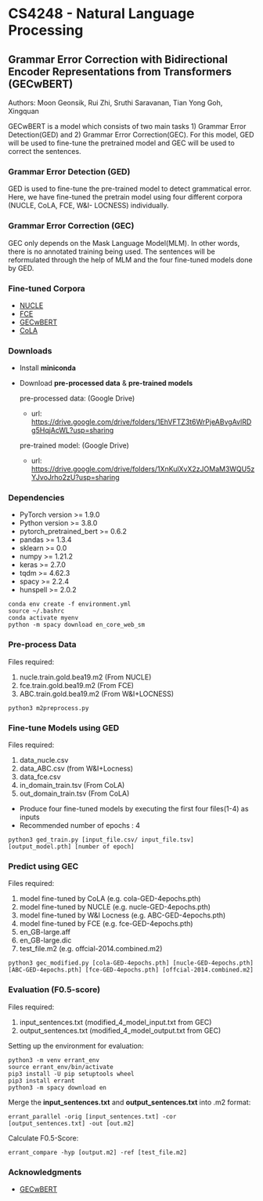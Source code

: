 # CS4248 - Natural Language Processing
## Grammar Error Correction with Bidirectional Encoder Representations from Transformers (GECwBERT)
Authors: Moon Geonsik, Rui Zhi, Sruthi Saravanan, Tian Yong Goh, Xingquan

GECwBERT is a model which consists of two main tasks 1) Grammar Error Detection(GED) and 2) Grammar Error Correction(GEC). For this model, GED will be used to fine-tune the pretrained model and GEC will be used to correct the sentences.

### Grammar Error Detection (GED)
GED is used to fine-tune the pre-trained model to detect grammatical error. Here, we have fine-tuned the pretrain model using four different corpora (NUCLE, CoLA, FCE, W&I- LOCNESS) individually.

### Grammar Error Correction (GEC)
GEC only depends on the Mask Language Model(MLM). In other words, there is no annotated training being used. The sentences will be reformulated through the help of MLM and the four fine-tuned models done by GED. 

### Fine-tuned Corpora
  - [NUCLE](https://sterling8.d2.comp.nus.edu.sg/nucle_download/nucle.php)
  - [FCE](https://www.cl.cam.ac.uk/research/nl/bea2019st/data/fce_v2.1.bea19.tar.gz)
  - [GECwBERT](https://www.cl.cam.ac.uk/research/nl/bea2019st/data/wi+locness_v2.1.bea19.tar.gz) 
  - [CoLA](https://nyu-mll.github.io/CoLA/cola_public_1.1.zip)

### Downloads
- Install **miniconda**
- Download **pre-processed data** & **pre-trained models**
  
  pre-processed data: (Google Drive)
    - url: https://drive.google.com/drive/folders/1EhVFTZ3t6WrPjeABvgAvlRDg5HqjAcWL?usp=sharing

  pre-trained model: (Google Drive)
    - url: https://drive.google.com/drive/folders/1XnKulXvX2zJOMaM3WQU5zYJvoJrho2zU?usp=sharing

### Dependencies
- PyTorch version >= 1.9.0
- Python version >= 3.8.0
- pytorch_pretrained_bert >= 0.6.2
- pandas >= 1.3.4
- sklearn >= 0.0
- numpy >= 1.21.2
- keras >= 2.7.0
- tqdm >= 4.62.3
- spacy >= 2.2.4
- hunspell >= 2.0.2
```
conda env create -f environment.yml
source ~/.bashrc
conda activate myenv
python -m spacy download en_core_web_sm
```

### Pre-process Data
Files required:
1. nucle.train.gold.bea19.m2 (From NUCLE)
1. fce.train.gold.bea19.m2 (From FCE)
1. ABC.train.gold.bea19.m2 (From W&I+LOCNESS)
```
python3 m2preprocess.py
```

### Fine-tune Models using GED
Files required:
1. data_nucle.csv
1. data_ABC.csv (from W&I+Locness)
1. data_fce.csv
1. in_domain_train.tsv (From CoLA)
1. out_domain_train.tsv (From CoLA)
- Produce four fine-tuned models by executing the first four files(1-4) as inputs
- Recommended number of epochs : 4

```
python3 ged_train.py [input_file.csv/ input_file.tsv] [output_model.pth] [number of epoch]
```

### Predict using GEC

Files required:
1. model fine-tuned by CoLA (e.g. cola-GED-4epochs.pth)
1. model fine-tuned by NUCLE (e.g. nucle-GED-4epochs.pth)
1. model fine-tuned by W&I Locness (e.g. ABC-GED-4epochs.pth)
1. model fine-tuned by FCE (e.g. fce-GED-4epochs.pth)
1. en_GB-large.aff
1. en_GB-large.dic
1. test_file.m2 (e.g. offcial-2014.combined.m2)
```
python3 gec_modified.py [cola-GED-4epochs.pth] [nucle-GED-4epochs.pth] [ABC-GED-4epochs.pth] [fce-GED-4epochs.pth] [offcial-2014.combined.m2]
```

### Evaluation (F0.5-score)
Files required:
1. input_sentences.txt (modified_4_model_input.txt from GEC)
1. output_sentences.txt (modified_4_model_output.txt from GEC)

Setting up the environment for evaluation:
```
python3 -m venv errant_env
source errant_env/bin/activate
pip3 install -U pip setuptools wheel
pip3 install errant
python3 -m spacy download en
```

Merge the **input_sentences.txt** and **output_sentences.txt** into .m2 format:
```
errant_parallel -orig [input_sentences.txt] -cor [output_sentences.txt] -out [out.m2]
```

Calculate F0.5-Score:
```
errant_compare -hyp [output.m2] -ref [test_file.m2]
```

### Acknowledgments
- [GECwBERT](https://github.com/sunilchomal/GECwBERT)
